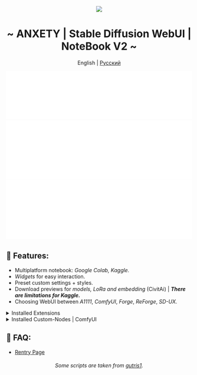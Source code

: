 <div align="center">
<img width="1080px" height="auto" src="https://raw.githubusercontent.com/anxety-solo/sdAIgen/dev/.Docs/Imgs/sample.png"/></br>
<h1>~ ANXETY | Stable Diffusion WebUI | NoteBook V2 ~</h1>
	
English | [Русский](README.ru-ru.md)
 
</div>

<div align="center">
    <a href="https://discord.gg/eemJdDusvH">
        <img src=".Docs/SVG/en/discord-en.svg" width="800" height="130" alt="discord">
    </a>
    <a href="https://colab.research.google.com/github/anxety-solo/sdAIgen/blob/main/notebook/ANXETY_sdAIgen_EN.ipynb">
        <img src=".Docs/SVG/en/colab-en.svg" width="800" height="160" alt="colab">
    </a>
    <a href="https://www.kaggle.com/code/anxetysolo/sdaigen-en-ipynb">
        <img src=".Docs/SVG/en/kaggle-en.svg" width="800" height="160" alt="kaggle">
    </a>
</div>

## 🌟 Features:
  - Multiplatform notebook: *Google Colab, Kaggle.*
  - *Widgets* for easy interaction.
  - Preset custom settings + styles.
  - Download previews for *models, LoRa and embedding* (CivitAi) | ***There are limitations for Kaggle.***
  - Choosing WebUI between *A1111*, *ComfyUI*, *Forge*, *ReForge*, *SD-UX.*

<details>
<summary>Installed Extensions</summary>

- [ADetailer](https://github.com/Bing-su/adetailer)
- [anxety-theme](https://github.com/anxety-solo/anxety-theme)
- [Aspect-Ratio-Helper](https://github.com/thomasasfk/sd-webui-aspect-ratio-helper)
- [CivitAi-Browser-plus](https://github.com/anxety-solo/sd-civitai-browser-plus) 
- [ControlNet](https://github.com/Mikubill/sd-webui-controlnet)
- [Infinite-Image-Browsing](https://github.com/zanllp/sd-webui-infinite-image-browsing)
- [Regional-Prompter](https://github.com/hako-mikan/sd-webui-regional-prompter)
- [Encrypt-Image](https://github.com/gutris1/sd-encrypt-image)
- [SD-hHb](https://github.com/gutris1/sd-hub)
- [Image-Info](https://github.com/gutris1/sd-image-info)
- [Image-Viewer](https://github.com/gutris1/sd-image-viewer)
- [State](https://github.com/ilian6806/stable-diffusion-webui-state)
- [SuperMerger](https://github.com/hako-mikan/sd-webui-supermerger)
- [Tag-Complete](https://github.com/DominikDoom/a1111-sd-webui-tagcomplete)
- [Umi-AI-Wildcards](https://github.com/Tsukreya/Umi-AI-Wildcards)
- [WD14-Tagger](https://github.com/picobyte/stable-diffusion-webui-wd14-tagger)
- [webui_timer](https://github.com/anxety-solo/webui_timer)

</details>

<details>
<summary>Installed Custom-Nodes | ComfyUI</summary>

- [Advanced-ControlNet](https://github.com/Kosinkadink/ComfyUI-Advanced-ControlNet)
- [ComfyUI-Custom-Scripts](https://github.com/pythongosssss/ComfyUI-Custom-Scripts)
- [ComfyUI-Impact-Pack](https://github.com/ltdrdata/ComfyUI-Impact-Pack)
- [ComfyUI-Impact-Subpack](https://github.com/ltdrdata/ComfyUI-Impact-Subpack)
- [ComfyUI-Manager](https://github.com/ltdrdata/ComfyUI-Manager)
- [ComfyUI-Model-Manager](https://github.com/hayden-fr/ComfyUI-Model-Manager)
- [ControlNet-AUX](https://github.com/Fannovel16/comfyui_controlnet_aux)
- [Efficiency-Nodes](https://github.com/jags111/efficiency-nodes-comfyui)
- [UltimateSDUpscale](https://github.com/ssitu/ComfyUI_UltimateSDUpscale)
- [WAS-Nodes](https://github.com/WASasquatch/was-node-suite-comfyui)
- [WD14-Tagger](https://github.com/pythongosssss/ComfyUI-WD14-Tagger)

</details>

## 🚧 FAQ:
- [Rentry Page](https://rentry.co/faq-sdAIgen-en)

<div align="center">
	<h6>Some scripts are taken from <a href="https://github.com/gutris1">gutris1</a>.</h6>
</div>